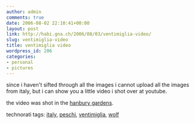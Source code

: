 ```yaml
---
author: admin
comments: true
date: 2006-08-02 22:10:41+00:00
layout: post
link: http://habi.gna.ch/2006/08/03/ventimiglia-video/
slug: ventimiglia-video
title: ventimiglia video
wordpress_id: 206
categories:
- personal
- pictures
---
```



since i haven't sifted through all the images i cannot upload all the images from italy, but i can show you a little video i shot over at youtube.  


  
the video was shot in the [hanbury gardens](http://it.wikipedia.org/wiki/Villa_Hanbury).









technorati tags: [italy](http://www.technorati.com/tag/italy), [peschi](http://www.technorati.com/tag/peschi), [ventimiglia](http://www.technorati.com/tag/ventimiglia), [wolf](http://www.technorati.com/tag/wolf)
